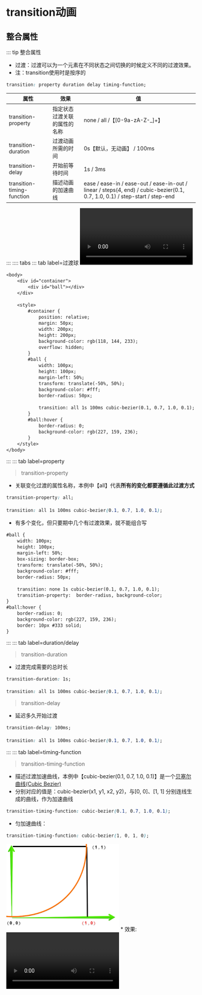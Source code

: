 # transition动画
## 整合属性
::: tip 整合属性
* 过渡：过渡可以为一个元素在不同状态之间切换的时候定义不同的过渡效果。
* 注：transition使用时是按序的
```css
transition: property duration delay timing-function;
```

|属性|效果|值|
|---|---|---|
|transition-property|指定状态过渡关联的属性的名称|none / all /【[0-9a-zA-Z-_]+】|
|transition-duration|过渡动画所需的时间|0s【默认，无动画】 / 100ms|
|transition-delay|开始前等待时间|1s / 3ms|
|transition-timing-function|描述动画的加速曲线|ease / ease-in / ease-out / ease-in-out / linear / steps(4, end) / cubic-bezier(0.1, 0.7, 1.0, 0.1) / step-start / step-end|
:::
:::: tabs
::: tab label=过渡球
<video src="./assets/guoduqiu.mp4" controls style="width:300px;" />

```html{23,25-28}
<body>
    <div id="container">
        <div id="ball"></div>
    </div>

    <style>
        #container {
            position: relative;
            margin: 50px;
            width: 200px;
            height: 200px;
            background-color: rgb(118, 144, 233);
            overflow: hidden;
        }
        #ball {
            width: 100px;
            height: 100px;
            margin-left: 50%;
            transform: translate(-50%, 50%);
            background-color: #fff;
            border-radius: 50px;

            transition: all 1s 100ms cubic-bezier(0.1, 0.7, 1.0, 0.1);
        }
        #ball:hover {
            border-radius: 0;
            background-color: rgb(227, 159, 236);
        }
    </style>
</body>
```
:::
::: tab label=property
>transition-property
* 关联变化过渡的属性名称，本例中【all】代表**所有的变化都要遵循此过渡方式**
```css
transition-property: all;

transition: all 1s 100ms cubic-bezier(0.1, 0.7, 1.0, 0.1);
```
* 有多个变化，但只要期中几个有过渡效果，就不能组合写
```css{10-11,13-17}
#ball {
    width: 100px;
    height: 100px;
    margin-left: 50%;
    box-sizing: border-box;
    transform: translate(-50%, 50%);
    background-color: #fff;
    border-radius: 50px;

    transition: none 1s cubic-bezier(0.1, 0.7, 1.0, 0.1);
    transition-property:  border-radius, background-color;
}
#ball:hover {
    border-radius: 0;
    background-color: rgb(227, 159, 236);
    border: 10px #333 solid;
}
```
:::
::: tab label=duration/delay
>transition-duration
* 过渡完成需要的总时长
```css
transition-duration: 1s;

transition: all 1s 100ms cubic-bezier(0.1, 0.7, 1.0, 0.1);
```
>transition-delay
* 延迟多久开始过渡
```css
transition-delay: 100ms;

transition: all 1s 100ms cubic-bezier(0.1, 0.7, 1.0, 0.1);
```
:::
::: tab label=timing-function
>transition-timing-function
* 描述过渡加速曲线，本例中【cubic-bezier(0.1, 0.7, 1.0, 0.1)】是一个[贝塞尔曲线(Cubic Bezier)](https://blog.csdn.net/wjnf012/article/details/78795573)
* 分别对应的值是：cubic-bezier(x1, y1, x2, y2)，与[0, 0]、[1, 1] 分别连线生成的曲线，作为加速曲线
```css
transition-timing-function: cubic-bezier(0.1, 0.7, 1.0, 0.1);
```
* 匀加速曲线：
```css
transition-timing-function: cubic-bezier(1, 0, 1, 0);
```
<img src="./assets/cubicbezier.png" style="width:300px;">
* 效果:
<video src="./assets/cubicbezier.mp4" style="width:300px" controls />

|值|效果|
|---|---|
|ease|【默认】慢-快-慢（cubic-bezier(0.25, 0.1, 0.25, 1)）|
|linear|全程匀速，（等于 cubic-bezier(0, 0, 1, 1)）|
|ease-in|慢-快（等于 cubic-bezier(0.42, 0, 1, 1)）|
|ease-out|快-慢（等于 cubic-bezier(0, 0, 0.58, 1)）|
|ease-in-out|慢-快-慢，（等于 cubic-bezier(0.42, 0, 0.58, 1)）|
:::
::::